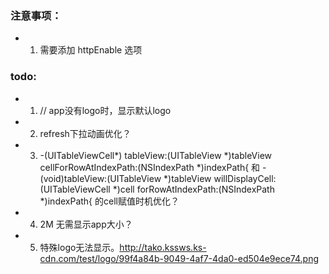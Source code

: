 ### 注意事项：

- 1. 需要添加 httpEnable 选项


### todo:

- 1.  // app没有logo时，显示默认logo
- 2. refresh下拉动画优化？
- 3. -(UITableViewCell*) tableView:(UITableView *)tableView cellForRowAtIndexPath:(NSIndexPath *)indexPath{
和 - (void)tableView:(UITableView *)tableView willDisplayCell:(UITableViewCell *)cell forRowAtIndexPath:(NSIndexPath *)indexPath{
的cell赋值时机优化？
- 4. 2M 无需显示app大小？
- 5. 特殊logo无法显示。http://tako.kssws.ks-cdn.com/test/logo/99f4a84b-9049-4af7-4da0-ed504e9ece74.png



 
